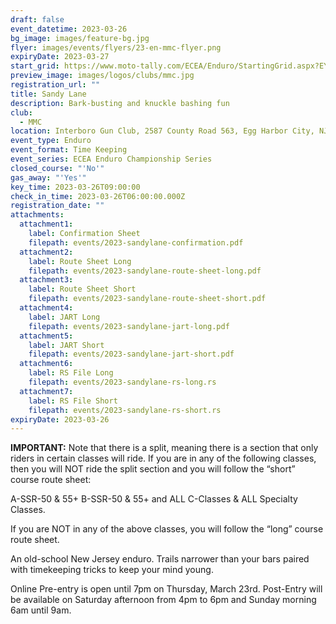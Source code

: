 ```yaml
---
draft: false
event_datetime: 2023-03-26
bg_image: images/feature-bg.jpg
flyer: images/events/flyers/23-en-mmc-flyer.png
expiryDate: 2023-03-27
start_grid: https://www.moto-tally.com/ECEA/Enduro/StartingGrid.aspx?EY=2023&EID=3
preview_image: images/logos/clubs/mmc.jpg
registration_url: ""
title: Sandy Lane
description: Bark-busting and knuckle bashing fun
club:
  - MMC
location: Interboro Gun Club, 2587 County Road 563, Egg Harbor City, NJ
event_type: Enduro
event_format: Time Keeping
event_series: ECEA Enduro Championship Series
closed_course: "'No'"
gas_away: "'Yes'"
key_time: 2023-03-26T09:00:00
check_in_time: 2023-03-26T06:00:00.000Z
registration_date: ""
attachments:
  attachment1:
    label: Confirmation Sheet
    filepath: events/2023-sandylane-confirmation.pdf
  attachment2:
    label: Route Sheet Long
    filepath: events/2023-sandylane-route-sheet-long.pdf
  attachment3:
    label: Route Sheet Short
    filepath: events/2023-sandylane-route-sheet-short.pdf
  attachment4:
    label: JART Long
    filepath: events/2023-sandylane-jart-long.pdf
  attachment5:
    label: JART Short
    filepath: events/2023-sandylane-jart-short.pdf
  attachment6:
    label: RS File Long
    filepath: events/2023-sandylane-rs-long.rs
  attachment7:
    label: RS File Short
    filepath: events/2023-sandylane-rs-short.rs
expiryDate: 2023-03-26
---
```


**IMPORTANT:** Note that there is a split, meaning there is a section that only riders in certain classes will ride. If you are in any of the following classes, then you will NOT ride the split section and you will follow the “short” course route sheet:

A-SSR-50 & 55+ B-SSR-50 & 55+ and ALL C-Classes & ALL Specialty Classes.

If you are NOT in any of the above classes, you will follow the “long” course route sheet.

An old-school New Jersey enduro. Trails narrower than your bars paired with timekeeping tricks to keep your mind young.

Online Pre-entry is open until 7pm on Thursday, March 23rd. Post-Entry will be available on Saturday afternoon from 4pm to 6pm and Sunday morning 6am until 9am.

